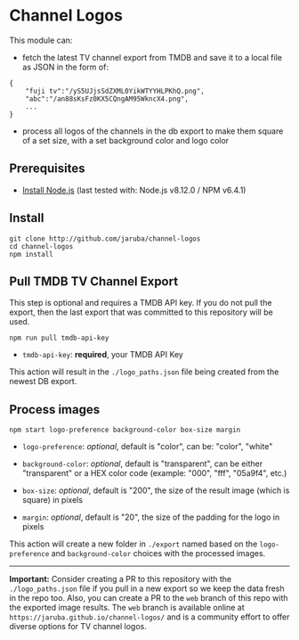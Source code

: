# Channel Logos

This module can:

- fetch the latest TV channel export from TMDB and save it to a local file as JSON in the form of:
```
{ 
	"fuji tv":"/yS5UJjsSdZXML0YikWTYYHLPKhQ.png",
	"abc":"/an88sKsFz0KX5CQngAM95WkncX4.png",
	...
}
```

- process all logos of the channels in the db export to make them square of a set size, with a set background color and logo color


## Prerequisites

- [Install Node.js](https://nodejs.org/en/download/) (last tested with: Node.js v8.12.0 / NPM v6.4.1)


## Install

```
git clone http://github.com/jaruba/channel-logos
cd channel-logos
npm install
```

## Pull TMDB TV Channel Export

This step is optional and requires a TMDB API key. If you do not pull the export, then the last export that was committed to this repository will be used.

```
npm run pull tmdb-api-key
```

- `tmdb-api-key`: **required**, your TMDB API Key

This action will result in the `./logo_paths.json` file being created from the newest DB export.


## Process images

```
npm start logo-preference background-color box-size margin
```

- `logo-preference`: _optional_, default is "color", can be: "color", "white"

- `background-color`: _optional_, default is "transparent", can be either "transparent" or a HEX color code (example: "000", "fff", "05a9f4", etc.)

- `box-size`: _optional_, default is "200", the size of the result image (which is square) in pixels

- `margin`: _optional_, default is "20", the size of the padding for the logo in pixels

This action will create a new folder in `./export` named based on the `logo-preference` and `background-color` choices with the processed images.

---

**Important:** Consider creating a PR to this repository with the `./logo_paths.json` file if you pull in a new export so we keep the data fresh in the repo too. Also, you can create a PR to the `web` branch of this repo with the exported image results. The `web` branch is available online at `https://jaruba.github.io/channel-logos/` and is a community effort to offer diverse options for TV channel logos.

